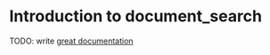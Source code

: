 # Introduction to document_search

TODO: write [great documentation](http://jacobian.org/writing/what-to-write/)
